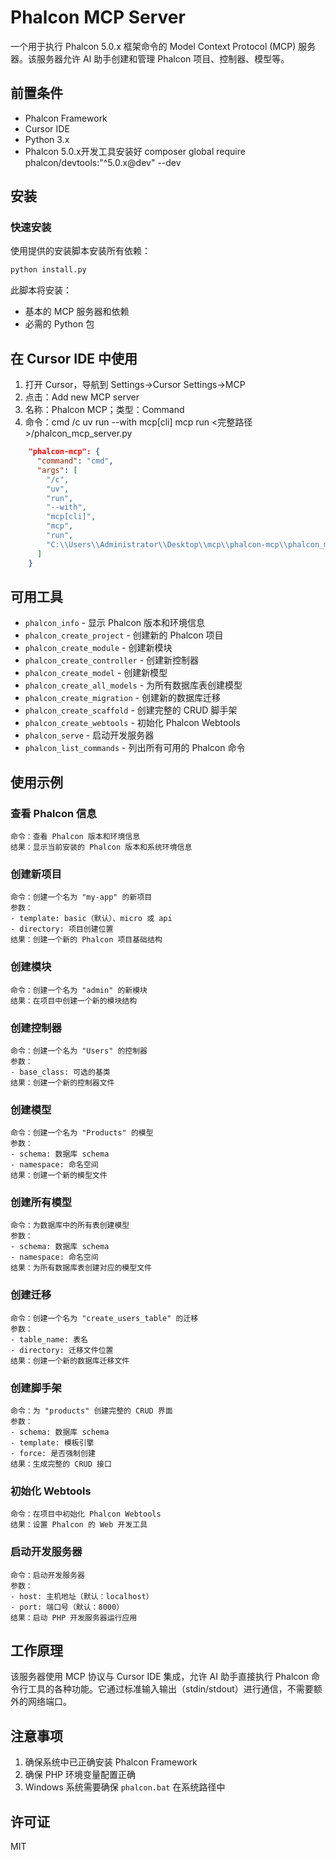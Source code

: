 # Phalcon MCP Server

一个用于执行 Phalcon 5.0.x 框架命令的 Model Context Protocol (MCP) 服务器。该服务器允许 AI 助手创建和管理 Phalcon 项目、控制器、模型等。

## 前置条件

- Phalcon Framework
- Cursor IDE
- Python 3.x
- Phalcon 5.0.x开发工具安装好   composer global require phalcon/devtools:"^5.0.x@dev" --dev

## 安装

### 快速安装

使用提供的安装脚本安装所有依赖：

```bash
python install.py
```

此脚本将安装：
- 基本的 MCP 服务器和依赖
- 必需的 Python 包

## 在 Cursor IDE 中使用

1. 打开 Cursor，导航到 Settings->Cursor Settings->MCP
2. 点击：Add new MCP server
3. 名称：Phalcon MCP；类型：Command
4. 命令：cmd /c uv run --with mcp[cli] mcp run \<完整路径\>/phalcon_mcp_server.py

```Json
    "phalcon-mcp": {
      "command": "cmd",
      "args": [
        "/c",
        "uv",
        "run",
        "--with",
        "mcp[cli]",
        "mcp",
        "run",
        "C:\\Users\\Administrator\\Desktop\\mcp\\phalcon-mcp\\phalcon_mcp_server.py"
      ]
    }
```

## 可用工具

- `phalcon_info` - 显示 Phalcon 版本和环境信息
- `phalcon_create_project` - 创建新的 Phalcon 项目
- `phalcon_create_module` - 创建新模块
- `phalcon_create_controller` - 创建新控制器
- `phalcon_create_model` - 创建新模型
- `phalcon_create_all_models` - 为所有数据库表创建模型
- `phalcon_create_migration` - 创建新的数据库迁移
- `phalcon_create_scaffold` - 创建完整的 CRUD 脚手架
- `phalcon_create_webtools` - 初始化 Phalcon Webtools
- `phalcon_serve` - 启动开发服务器
- `phalcon_list_commands` - 列出所有可用的 Phalcon 命令

## 使用示例

### 查看 Phalcon 信息
```
命令：查看 Phalcon 版本和环境信息
结果：显示当前安装的 Phalcon 版本和系统环境信息
```

### 创建新项目
```
命令：创建一个名为 "my-app" 的新项目
参数：
- template: basic（默认）、micro 或 api
- directory: 项目创建位置
结果：创建一个新的 Phalcon 项目基础结构
```

### 创建模块
```
命令：创建一个名为 "admin" 的新模块
结果：在项目中创建一个新的模块结构
```

### 创建控制器
```
命令：创建一个名为 "Users" 的控制器
参数：
- base_class: 可选的基类
结果：创建一个新的控制器文件
```

### 创建模型
```
命令：创建一个名为 "Products" 的模型
参数：
- schema: 数据库 schema
- namespace: 命名空间
结果：创建一个新的模型文件
```

### 创建所有模型
```
命令：为数据库中的所有表创建模型
参数：
- schema: 数据库 schema
- namespace: 命名空间
结果：为所有数据库表创建对应的模型文件
```

### 创建迁移
```
命令：创建一个名为 "create_users_table" 的迁移
参数：
- table_name: 表名
- directory: 迁移文件位置
结果：创建一个新的数据库迁移文件
```

### 创建脚手架
```
命令：为 "products" 创建完整的 CRUD 界面
参数：
- schema: 数据库 schema
- template: 模板引擎
- force: 是否强制创建
结果：生成完整的 CRUD 接口
```

### 初始化 Webtools
```
命令：在项目中初始化 Phalcon Webtools
结果：设置 Phalcon 的 Web 开发工具
```

### 启动开发服务器
```
命令：启动开发服务器
参数：
- host: 主机地址（默认：localhost）
- port: 端口号（默认：8000）
结果：启动 PHP 开发服务器运行应用
```

## 工作原理

该服务器使用 MCP 协议与 Cursor IDE 集成，允许 AI 助手直接执行 Phalcon 命令行工具的各种功能。它通过标准输入输出（stdin/stdout）进行通信，不需要额外的网络端口。

## 注意事项
1. 确保系统中已正确安装 Phalcon Framework
2. 确保 PHP 环境变量配置正确
3. Windows 系统需要确保 `phalcon.bat` 在系统路径中

## 许可证

MIT